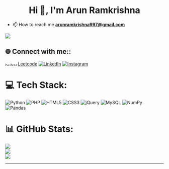 <h1 align="center">Hi 👋, I'm Arun Ramkrishna</h1>

- 📫 How to reach me **arunramkrishna997@gmail.com**

[![](https://visitcount.itsvg.in/api?id=huharun&icon=0&color=1)](https://visitcount.itsvg.in)

## 🌐 Connect with me::
<a href="https://www.leetcode.com/huharun" target="blank"><img align="center" src="https://raw.githubusercontent.com/rahuldkjain/github-profile-readme-generator/master/src/images/icons/Social/leet-code.svg" alt="huharun" height="10" width="40" />Leetcode</a>
[![LinkedIn](https://img.shields.io/badge/LinkedIn-%230077B5.svg?logo=linkedin&logoColor=white)](https://linkedin.com/in/arun-ramkrishna-7b4b4719a) 
[![Instagram](https://img.shields.io/badge/Instagram-%23E4405F.svg?logo=Instagram&logoColor=white)](https://instagram.com/arunu_11) 

# 💻 Tech Stack:
![Python](https://img.shields.io/badge/python-3670A0?style=for-the-badge&logo=python&logoColor=ffdd54) ![PHP](https://img.shields.io/badge/php-%23777BB4.svg?style=for-the-badge&logo=php&logoColor=white) ![HTML5](https://img.shields.io/badge/html5-%23E34F26.svg?style=for-the-badge&logo=html5&logoColor=white) ![CSS3](https://img.shields.io/badge/css3-%231572B6.svg?style=for-the-badge&logo=css3&logoColor=white) ![jQuery](https://img.shields.io/badge/jquery-%230769AD.svg?style=for-the-badge&logo=jquery&logoColor=white) ![MySQL](https://img.shields.io/badge/mysql-%2300f.svg?style=for-the-badge&logo=mysql&logoColor=white) ![NumPy](https://img.shields.io/badge/numpy-%23013243.svg?style=for-the-badge&logo=numpy&logoColor=white) ![Pandas](https://img.shields.io/badge/pandas-%23150458.svg?style=for-the-badge&logo=pandas&logoColor=white)
# 📊 GitHub Stats:
![](https://github-readme-stats.vercel.app/api?username=huharun&theme=dark&hide_border=true&include_all_commits=false&count_private=false)<br/>
![](https://github-readme-streak-stats.herokuapp.com/?user=huharun&theme=dark&hide_border=true)<br/>
![](https://github-readme-stats.vercel.app/api/top-langs/?username=huharun&theme=dark&hide_border=true&include_all_commits=false&count_private=false&layout=compact)

---

<!-- Proudly created with GPRM ( https://gprm.itsvg.in ) -->
